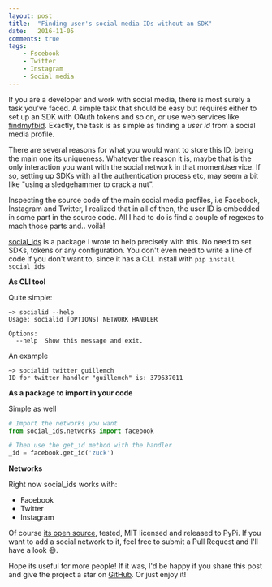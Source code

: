 ```yaml
---
layout: post
title:  "Finding user's social media IDs without an SDK"
date:   2016-11-05
comments: true
tags:
    - Fscebook
    - Twitter
    - Instagram
    - Social media
---
```


If you are a developer and work with social media, there is most surely a task you've faced. A simple
task that should be easy but requires either to set up an SDK with OAuth tokens and so on, or use
web services like [findmyfbid](http://findmyfbid.com/). Exactly, the task is as simple as finding a
_user id_ from a social media profile.

There are several reasons for what you would want to store this ID, being the main one its uniqueness.
Whatever the reason it is, maybe that is the only interaction you want with the social network in that
moment/service. If so, setting up SDKs with all the authentication process etc, may seem a bit like
"using a sledgehammer to crack a nut".

Inspecting the source code of the main social media profiles, i.e Facebook, Instagram and Twitter, I
realized that in all of then, the user ID is embedded in some part in the source code. All I had to do
is find a couple of regexes to mach those parts and.. voilà!

[social_ids][social_ids] is a package I wrote to help precisely
with this. No need to set SDKs, tokens or any configuration. You don't even need to write a line of
code if you don't want to, since it has a CLI. Install with `pip install social_ids`

**As CLI tool**

Quite simple:

```
~> socialid --help
Usage: socialid [OPTIONS] NETWORK HANDLER

Options:
  --help  Show this message and exit.
```

An example

```
~> socialid twitter guillemch
ID for twitter handler "guillemch" is: 379637011
```

**As a package to import in your code**

Simple as well

```python
# Import the networks you want
from social_ids.networks import facebook

# Then use the get_id method with the handler
_id = facebook.get_id('zuck')
```

**Networks**

Right now social_ids works with:

* Facebook
* Twitter
* Instagram

Of course [its open source][social_ids], tested, MIT licensed and released to PyPi. If you want to add a social network to it, feel
free to submit a Pull Request and I'll have a look :smile:.

Hope its useful for more people! If it was, I'd be happy if you share this post and give the project a star on
[GitHub][social_ids]. Or just enjoy it!


[social_ids]: https://github.com/guillermo-carrasco/social_ids
